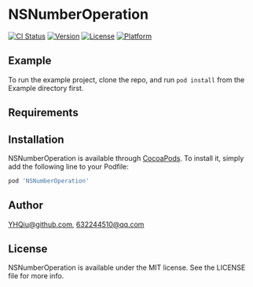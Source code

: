 # NSNumberOperation

[![CI Status](https://img.shields.io/travis/YHQiu@github.com/NSNumberOperation.svg?style=flat)](https://travis-ci.org/YHQiu@github.com/NSNumberOperation)
[![Version](https://img.shields.io/cocoapods/v/NSNumberOperation.svg?style=flat)](https://cocoapods.org/pods/NSNumberOperation)
[![License](https://img.shields.io/cocoapods/l/NSNumberOperation.svg?style=flat)](https://cocoapods.org/pods/NSNumberOperation)
[![Platform](https://img.shields.io/cocoapods/p/NSNumberOperation.svg?style=flat)](https://cocoapods.org/pods/NSNumberOperation)

## Example

To run the example project, clone the repo, and run `pod install` from the Example directory first.

## Requirements

## Installation

NSNumberOperation is available through [CocoaPods](https://cocoapods.org). To install
it, simply add the following line to your Podfile:

```ruby
pod 'NSNumberOperation'
```

## Author

YHQiu@github.com, 632244510@qq.com

## License

NSNumberOperation is available under the MIT license. See the LICENSE file for more info.
